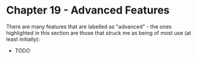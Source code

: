 # Chapter 19 - Advanced Features

There are many features that are labelled as "advanced" - the ones highlighted in this section are those that struck me as being of most use (at least initially):

- TODO
